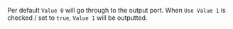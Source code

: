 Per default `Value 0` will go through to the output port. 
When `Use Value 1` is checked / set to `true`, `Value 1` will be outputted.